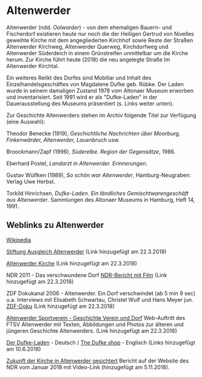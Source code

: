 # Altenwerder

Altenwerder (ndd. *Oolwarder*) - von dem ehemaligen Bauern- und Fischerdorf existieren heute nur noch die der Heiligen Gertrud von Nivelles geweihte Kirche mit dem angegliederten Kirchhof sowie Reste der Straßen Altenwerder Kirchweg, Altenwerder Querweg, Kirchdorfweg und Altenwerder Süderdeich in einem Grünstreifen unmittelbar um die Kirche herum. Zur Kirche führt heute (2018) die neu angelegte Straße Im Altenwerder Kirchtal.

Ein weiteres Relikt des Dorfes sind Mobiliar und Inhalt des Einzelhandelsgeschäftes von Magdalene Dufke geb. Rübke. Der Laden wurde in seinem damaligen Zustand 1978 vom Altonaer Museum erworben und inventarisiert. Seit 1991 wird er als "Dufke-Laden" in der Dauerausstellung des Museums präsentiert (s. Links weiter unten).

Zur Geschichte Altenwerders stehen im Archiv folgende Titel zur Verfügung (eine Auswahl):

Theodor Benecke (1919), *Geschichtliche Nachrichten über Moorburg, Finkenwärder, Altenwerder, Lauenbruch usw.*

Broockmann/Zapf (1996), *Süderelbe. Region der Gegensätze*, 1986.

Eberhard Postel, *Landarzt in Altenwerder. Erinnerungen*.

Gustav Wülfken (1989), *So schön war Altenwerder*, Hamburg-Neugraben: Verlag Uwe Herbst.

Torkild Hinrichsen, *Dufke-Laden. Ein ländliches Gemischtwarengeschäft aus Altenwerder*. Sammlungen des Altonaer Museums in Hamburg, Heft 14, 1991.




## Weblinks zu Altenwerder
[Wikipedia](https://de.wikipedia.org/wiki/Hamburg-Altenwerder)

[Stiftung Ausgleich Altenwerder](http://stiftung-ausgleich-altenwerder.de) (Link hinzugefügt am 22.3.2018)

[Altenwerder Kirche](http://kirchesuederelbe.de/altenwerder) (Link hinzugefügt am 22.3.2018)

NDR 2011 - Das verschwundene Dorf 
[NDR-Bericht mit Film](https://www.ndr.de/kultur/geschichte/schauplaetze/Das-verschwundene-Dorf,altenwerder101.html) (Link hinzugefügt am 22.3.2018)

ZDF Dokukanal 2006 - Altenwerder. Ein Dorf verschwindet (ab 5 min 9 sec)
u.a. Interviews mit Elisabeth Schwartau, Christel Wulf und Hans Meyer jun.
[ZDF-Doku](https://www.youtube.com/watch?v=o2uAL2pe3xk) (Link hinzugefügt am 22.3.2018)

[Altenwerder Sportverein - Geschichte Verein und Dorf](http://ftsv-altenwerder.de/index.php/verein2/geschichte/2015-01-18-20-51-59)
Web-Auftritt des FTSV Altenwerder mit Texten, Abbildungen und Photos zur älteren und jüngeren Geschichte Altenwerders. (Link hinzugefügt am 22.3.2018)

[Der Dufke-Laden](https://www.altonaermuseum.de/de/ausstellungen/der-dufke-laden.htm) - Deutsch / [The Dufke shop](https://www.altonaermuseum.de/en/exhibitions/the-dufke-shop.htm) - Englisch (Links hinzugefügt am 10.6.2018)


[Zukunft der Kirche in Altenwerder gesichtert](https://www.ndr.de/nachrichten/hamburg/Zukunft-fuer-Kirche-in-Altenwerder-gesichert,altenwerder122.html) Bericht auf der Website des NDR vom Januar 2018 mit Video-Link (hinzugefügt am 5.11.2018).
